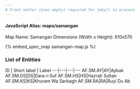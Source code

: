 ```yaml
---
# Front matter (even empty) required for Jekyll to process
---
```


#### JavaScript Alias: maps/samangan

Map Name: Samangan
Dimensions (Width x Height): 610x570



{% embed_spec_map samangan-map.js %}

### List of Entities

ID | Short label | Label
---|---|---|---
AF.SM.AY|AY|Aybak
AF.SM.DS|DS|Dara-i-Suf
AF.SM.HS|HS|Hazrati Sultan
AF.SM.KS|KS|Khuram Wa Sarbagh
AF.SM.RA|RA|Ruyi Du Ab